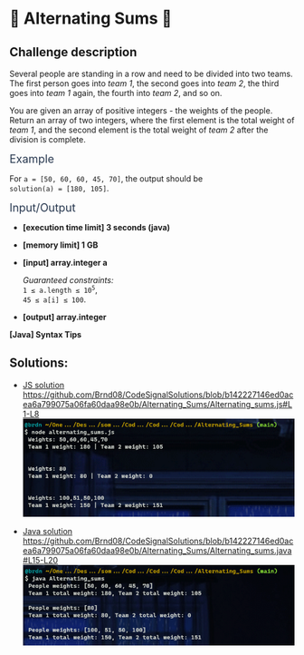 # :large_blue_diamond: Alternating Sums :large_blue_diamond:

## Challenge description
<div class="markdown -arial"><p>Several people are standing in a row and need to be divided into two teams. The first person goes into <em>team 1</em>, the second goes into <em>team 2</em>, the third goes into <em>team 1</em> again, the fourth into <em>team 2</em>, and so on.</p>
<p>You are given an array of positive integers - the weights of the people. Return an array of two integers, where the first element is the total weight of <em>team 1</em>, and the second element is the total weight of <em>team 2</em> after the division is complete.</p>
<p><span class="markdown--header" style="color:#2b3b52;font-size:1.4em">Example</span></p>
<p>For <code>a = [50, 60, 60, 45, 70]</code>, the output should be<br>
<code>solution(a) = [180, 105]</code>.</p>
<p><span class="markdown--header" style="color:#2b3b52;font-size:1.4em">Input/Output</span></p>
<ul>
<li>
<p><strong>[execution time limit] 3 seconds (java)</strong></p>
</li>
<li>
<p><strong>[memory limit] 1 GB</strong></p>
</li>
<li>
<p><strong>[input] array.integer a</strong></p>
<p><em>Guaranteed constraints:</em><br>
<code>1 ≤ a.length ≤ 10<sup>5</sup></code>,<br>
<code>45 ≤ a[i] ≤ 100</code>.</p>
</li>
<li>
<p><strong>[output] array.integer</strong></p>
</li>
</ul>
<p><strong>[Java] Syntax Tips</strong></p>
</div>

## Solutions:

- [JS solution](Alternating_sums.js)
https://github.com/Brnd08/CodeSignalSolutions/blob/b142227146ed0acea6a799075a06fa60daa98e0b/Alternating_Sums/Alternating_sums.js#L1-L8
![JS Execution](alternating_sums_js.png)


- [Java solution](Alternating_sums.java)
https://github.com/Brnd08/CodeSignalSolutions/blob/b142227146ed0acea6a799075a06fa60daa98e0b/Alternating_Sums/Alternating_sums.java#L15-L20
![Java Execution](alternating_sums_java.png)
